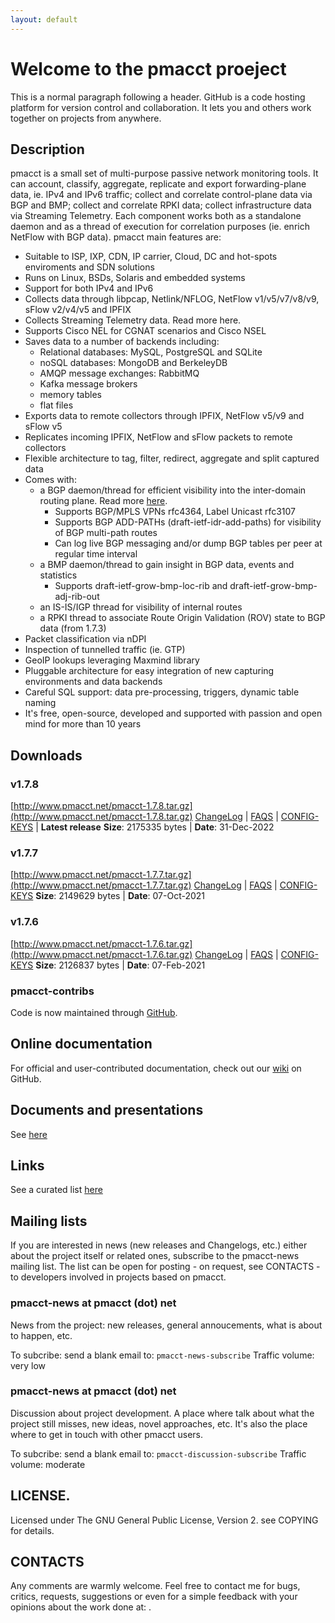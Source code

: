 ```yaml
---
layout: default
---
```


# Welcome to the pmacct proeject

This is a normal paragraph following a header. GitHub is a code hosting platform for version control and collaboration. It lets you and others work together on projects from anywhere.

## Description

pmacct is a small set of multi-purpose passive network monitoring tools. It can account, classify, aggregate, replicate and export forwarding-plane data, ie. IPv4 and IPv6 traffic; collect and correlate control-plane data via BGP and BMP; collect and correlate RPKI data; collect infrastructure data via Streaming Telemetry. Each component works both as a standalone daemon and as a thread of execution for correlation purposes (ie. enrich NetFlow with BGP data). pmacct main features are:

  * Suitable to ISP, IXP, CDN, IP carrier, Cloud, DC and hot-spots enviroments and SDN solutions
  * Runs on Linux, BSDs, Solaris and embedded systems
  * Support for both IPv4 and IPv6
  * Collects data through libpcap, Netlink/NFLOG, NetFlow v1/v5/v7/v8/v9, sFlow v2/v4/v5 and IPFIX
  * Collects Streaming Telemetry data. Read more here.
  * Supports Cisco NEL for CGNAT scenarios and Cisco NSEL
  * Saves data to a number of backends including:
    * Relational databases: MySQL, PostgreSQL and SQLite
    * noSQL databases: MongoDB and BerkeleyDB
    * AMQP message exchanges: RabbitMQ
    * Kafka message brokers
    * memory tables
    * flat files
  * Exports data to remote collectors through IPFIX, NetFlow v5/v9 and sFlow v5
  * Replicates incoming IPFIX, NetFlow and sFlow packets to remote collectors
  * Flexible architecture to tag, filter, redirect, aggregate and split captured data
  * Comes with:
    * a BGP daemon/thread for efficient visibility into the inter-domain routing plane. Read more [here](http://www.pmacct.net/lucente_pmacct_uknof14.pdf).
      * Supports BGP/MPLS VPNs rfc4364, Label Unicast rfc3107
      * Supports BGP ADD-PATHs (draft-ietf-idr-add-paths) for visibility of BGP multi-path routes
      * Can log live BGP messaging and/or dump BGP tables per peer at regular time interval
    * a BMP daemon/thread to gain insight in BGP data, events and statistics
      * Supports draft-ietf-grow-bmp-loc-rib and draft-ietf-grow-bmp-adj-rib-out
    * an IS-IS/IGP thread for visibility of internal routes
    * a RPKI thread to associate Route Origin Validation (ROV) state to BGP data (from 1.7.3)
* Packet classification via nDPI
* Inspection of tunnelled traffic (ie. GTP)
* GeoIP lookups leveraging Maxmind library
* Pluggable architecture for easy integration of new capturing environments and data backends
* Careful SQL support: data pre-processing, triggers, dynamic table naming
* It's free, open-source, developed and supported with passion and open mind for more than 10 years

## Downloads

### v1.7.8

[http://www.pmacct.net/pmacct-1.7.8.tar.gz](http://www.pmacct.net/pmacct-1.7.8.tar.gz)
[ChangeLog](http://www.pmacct.net/ChangeLog-1.7.8) | [FAQS](http://www.pmacct.net/FAQS-1.7.8) | [CONFIG-KEYS](http://www.pmacct.net/CONFIG-KEYS-1.7.8) | **Latest release**
**Size**: 2175335 bytes | **Date**: 31-Dec-2022


### v1.7.7

[http://www.pmacct.net/pmacct-1.7.7.tar.gz](http://www.pmacct.net/pmacct-1.7.7.tar.gz)
[ChangeLog](http://www.pmacct.net/ChangeLog-1.7.7) | [FAQS](http://www.pmacct.net/FAQS-1.7.7) | [CONFIG-KEYS](http://www.pmacct.net/CONFIG-KEYS-1.7.7)
**Size**: 2149629 bytes | **Date**: 07-Oct-2021

### v1.7.6

[http://www.pmacct.net/pmacct-1.7.6.tar.gz](http://www.pmacct.net/pmacct-1.7.6.tar.gz)
[ChangeLog](http://www.pmacct.net/ChangeLog-1.7.6) | [FAQS](http://www.pmacct.net/FAQS-1.7.6) | [CONFIG-KEYS](http://www.pmacct.net/CONFIG-KEYS-1.7.6)
**Size**: 2126837 bytes | **Date**: 07-Feb-2021

### pmacct-contribs

Code is now maintained through [GitHub](https://github.com/paololucente/pmacct-contrib).

## Online documentation

For official and user-contributed documentation, check out our [wiki](https://github.com/pmacct/pmacct/wiki) on GitHub.

## Documents and presentations

See [here](TODO)

## Links

See a curated list [here](TODO)

## Mailing lists

If you are interested in news (new releases and Changelogs, etc.) either about the project itself or related ones, subscribe to the pmacct-news mailing list. The list can be open for posting - on request, see CONTACTS - to developers involved in projects based on pmacct.


### pmacct-news at pmacct (dot) net
News from the project: new releases, general annoucements, what is about to happen, etc.

To subcribe: send a blank email to: `pmacct-news-subscribe`
Traffic volume: very low

### pmacct-news at pmacct (dot) net

Discussion about project development. A place where talk about what the project still misses, new ideas, novel approaches, etc. It's also the place where to get in touch with other pmacct users.

To subcribe: send a blank email to: `pmacct-discussion-subscribe`
Traffic volume: moderate

## LICENSE.
Licensed under The GNU General Public License, Version 2. see COPYING for details.


## CONTACTS
Any comments are warmly welcome. Feel free to contact me for bugs, critics, requests, suggestions or even for a simple feedback with your opinions about the work done at: <add email>.

